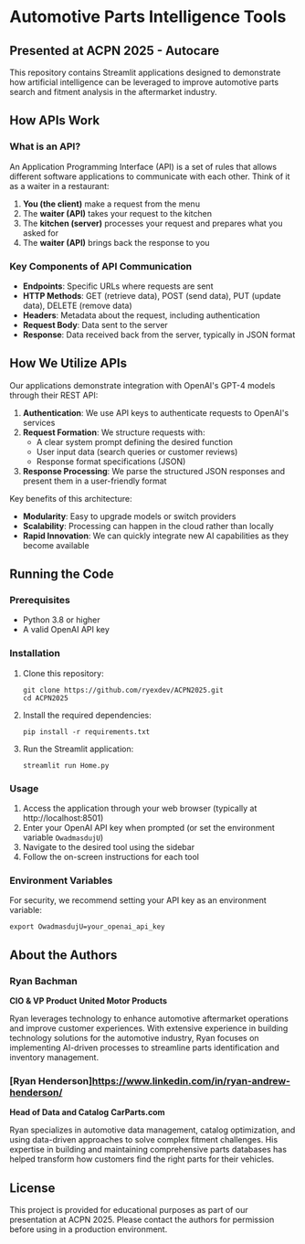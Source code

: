 # Automotive Parts Intelligence Tools

## Presented at ACPN 2025 - Autocare

This repository contains Streamlit applications designed to demonstrate how artificial intelligence can be leveraged to improve automotive parts search and fitment analysis in the aftermarket industry.

## How APIs Work

### What is an API?

An Application Programming Interface (API) is a set of rules that allows different software applications to communicate with each other. Think of it as a waiter in a restaurant:

1. **You (the client)** make a request from the menu
2. The **waiter (API)** takes your request to the kitchen
3. The **kitchen (server)** processes your request and prepares what you asked for
4. The **waiter (API)** brings back the response to you

### Key Components of API Communication

- **Endpoints**: Specific URLs where requests are sent
- **HTTP Methods**: GET (retrieve data), POST (send data), PUT (update data), DELETE (remove data)
- **Headers**: Metadata about the request, including authentication
- **Request Body**: Data sent to the server
- **Response**: Data received back from the server, typically in JSON format

## How We Utilize APIs

Our applications demonstrate integration with OpenAI's GPT-4 models through their REST API:

1. **Authentication**: We use API keys to authenticate requests to OpenAI's services
2. **Request Formation**: We structure requests with:
   - A clear system prompt defining the desired function
   - User input data (search queries or customer reviews)
   - Response format specifications (JSON)
3. **Response Processing**: We parse the structured JSON responses and present them in a user-friendly format

Key benefits of this architecture:

- **Modularity**: Easy to upgrade models or switch providers
- **Scalability**: Processing can happen in the cloud rather than locally
- **Rapid Innovation**: We can quickly integrate new AI capabilities as they become available

## Running the Code

### Prerequisites

- Python 3.8 or higher
- A valid OpenAI API key

### Installation

1. Clone this repository:
   ```
   git clone https://github.com/ryexdev/ACPN2025.git
   cd ACPN2025
   ```

2. Install the required dependencies:
   ```
   pip install -r requirements.txt
   ```

3. Run the Streamlit application:
   ```
   streamlit run Home.py
   ```

### Usage

1. Access the application through your web browser (typically at http://localhost:8501)
2. Enter your OpenAI API key when prompted (or set the environment variable `OwadmasdujU`)
3. Navigate to the desired tool using the sidebar
4. Follow the on-screen instructions for each tool

### Environment Variables

For security, we recommend setting your API key as an environment variable:

```
export OwadmasdujU=your_openai_api_key
```

## About the Authors

### Ryan Bachman
**CIO & VP Product**
**United Motor Products**

Ryan leverages technology to enhance automotive aftermarket operations and improve customer experiences. With extensive experience in building technology solutions for the automotive industry, Ryan focuses on implementing AI-driven processes to streamline parts identification and inventory management.

### [Ryan Henderson]https://www.linkedin.com/in/ryan-andrew-henderson/
**Head of Data and Catalog**
**CarParts.com**

Ryan specializes in automotive data management, catalog optimization, and using data-driven approaches to solve complex fitment challenges. His expertise in building and maintaining comprehensive parts databases has helped transform how customers find the right parts for their vehicles.

## License

This project is provided for educational purposes as part of our presentation at ACPN 2025. Please contact the authors for permission before using in a production environment.
